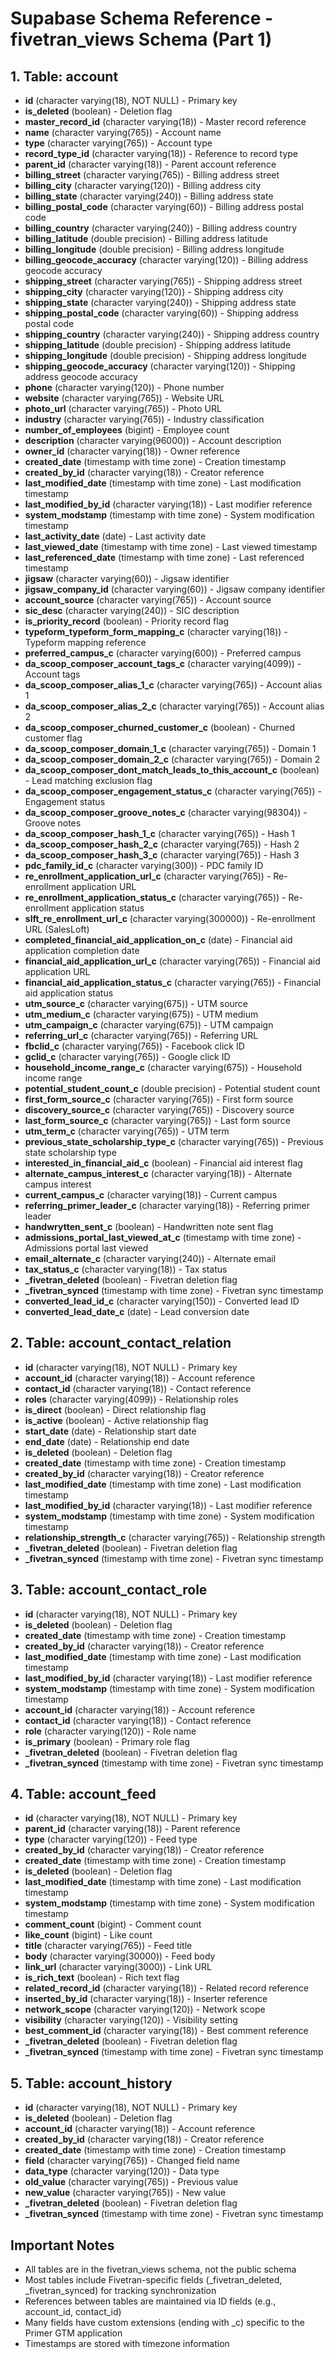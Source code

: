# Supabase Schema Reference - fivetran_views Schema (Part 1)

## 1. Table: account
- **id** (character varying(18), NOT NULL) - Primary key
- **is_deleted** (boolean) - Deletion flag
- **master_record_id** (character varying(18)) - Master record reference
- **name** (character varying(765)) - Account name
- **type** (character varying(765)) - Account type
- **record_type_id** (character varying(18)) - Reference to record type
- **parent_id** (character varying(18)) - Parent account reference
- **billing_street** (character varying(765)) - Billing address street
- **billing_city** (character varying(120)) - Billing address city
- **billing_state** (character varying(240)) - Billing address state
- **billing_postal_code** (character varying(60)) - Billing address postal code
- **billing_country** (character varying(240)) - Billing address country
- **billing_latitude** (double precision) - Billing address latitude
- **billing_longitude** (double precision) - Billing address longitude
- **billing_geocode_accuracy** (character varying(120)) - Billing address geocode accuracy
- **shipping_street** (character varying(765)) - Shipping address street
- **shipping_city** (character varying(120)) - Shipping address city
- **shipping_state** (character varying(240)) - Shipping address state
- **shipping_postal_code** (character varying(60)) - Shipping address postal code
- **shipping_country** (character varying(240)) - Shipping address country
- **shipping_latitude** (double precision) - Shipping address latitude
- **shipping_longitude** (double precision) - Shipping address longitude
- **shipping_geocode_accuracy** (character varying(120)) - Shipping address geocode accuracy
- **phone** (character varying(120)) - Phone number
- **website** (character varying(765)) - Website URL
- **photo_url** (character varying(765)) - Photo URL
- **industry** (character varying(765)) - Industry classification
- **number_of_employees** (bigint) - Employee count
- **description** (character varying(96000)) - Account description
- **owner_id** (character varying(18)) - Owner reference
- **created_date** (timestamp with time zone) - Creation timestamp
- **created_by_id** (character varying(18)) - Creator reference
- **last_modified_date** (timestamp with time zone) - Last modification timestamp
- **last_modified_by_id** (character varying(18)) - Last modifier reference
- **system_modstamp** (timestamp with time zone) - System modification timestamp
- **last_activity_date** (date) - Last activity date
- **last_viewed_date** (timestamp with time zone) - Last viewed timestamp
- **last_referenced_date** (timestamp with time zone) - Last referenced timestamp
- **jigsaw** (character varying(60)) - Jigsaw identifier
- **jigsaw_company_id** (character varying(60)) - Jigsaw company identifier
- **account_source** (character varying(765)) - Account source
- **sic_desc** (character varying(240)) - SIC description
- **is_priority_record** (boolean) - Priority record flag
- **typeform_typeform_form_mapping_c** (character varying(18)) - Typeform mapping reference
- **preferred_campus_c** (character varying(600)) - Preferred campus
- **da_scoop_composer_account_tags_c** (character varying(4099)) - Account tags
- **da_scoop_composer_alias_1_c** (character varying(765)) - Account alias 1
- **da_scoop_composer_alias_2_c** (character varying(765)) - Account alias 2
- **da_scoop_composer_churned_customer_c** (boolean) - Churned customer flag
- **da_scoop_composer_domain_1_c** (character varying(765)) - Domain 1
- **da_scoop_composer_domain_2_c** (character varying(765)) - Domain 2
- **da_scoop_composer_dont_match_leads_to_this_account_c** (boolean) - Lead matching exclusion flag
- **da_scoop_composer_engagement_status_c** (character varying(765)) - Engagement status
- **da_scoop_composer_groove_notes_c** (character varying(98304)) - Groove notes
- **da_scoop_composer_hash_1_c** (character varying(765)) - Hash 1
- **da_scoop_composer_hash_2_c** (character varying(765)) - Hash 2
- **da_scoop_composer_hash_3_c** (character varying(765)) - Hash 3
- **pdc_family_id_c** (character varying(300)) - PDC family ID
- **re_enrollment_application_url_c** (character varying(765)) - Re-enrollment application URL
- **re_enrollment_application_status_c** (character varying(765)) - Re-enrollment application status
- **slft_re_enrollment_url_c** (character varying(300000)) - Re-enrollment URL (SalesLoft)
- **completed_financial_aid_application_on_c** (date) - Financial aid application completion date
- **financial_aid_application_url_c** (character varying(765)) - Financial aid application URL
- **financial_aid_application_status_c** (character varying(765)) - Financial aid application status
- **utm_source_c** (character varying(675)) - UTM source
- **utm_medium_c** (character varying(675)) - UTM medium
- **utm_campaign_c** (character varying(675)) - UTM campaign
- **referring_url_c** (character varying(765)) - Referring URL
- **fbclid_c** (character varying(765)) - Facebook click ID
- **gclid_c** (character varying(765)) - Google click ID
- **household_income_range_c** (character varying(675)) - Household income range
- **potential_student_count_c** (double precision) - Potential student count
- **first_form_source_c** (character varying(765)) - First form source
- **discovery_source_c** (character varying(765)) - Discovery source
- **last_form_source_c** (character varying(765)) - Last form source
- **utm_term_c** (character varying(765)) - UTM term
- **previous_state_scholarship_type_c** (character varying(765)) - Previous state scholarship type
- **interested_in_financial_aid_c** (boolean) - Financial aid interest flag
- **alternate_campus_interest_c** (character varying(18)) - Alternate campus interest
- **current_campus_c** (character varying(18)) - Current campus
- **referring_primer_leader_c** (character varying(18)) - Referring primer leader
- **handwrytten_sent_c** (boolean) - Handwritten note sent flag
- **admissions_portal_last_viewed_at_c** (timestamp with time zone) - Admissions portal last viewed
- **email_alternate_c** (character varying(240)) - Alternate email
- **tax_status_c** (character varying(18)) - Tax status
- **_fivetran_deleted** (boolean) - Fivetran deletion flag
- **_fivetran_synced** (timestamp with time zone) - Fivetran sync timestamp
- **converted_lead_id_c** (character varying(150)) - Converted lead ID
- **converted_lead_date_c** (date) - Lead conversion date

## 2. Table: account_contact_relation
- **id** (character varying(18), NOT NULL) - Primary key
- **account_id** (character varying(18)) - Account reference
- **contact_id** (character varying(18)) - Contact reference
- **roles** (character varying(4099)) - Relationship roles
- **is_direct** (boolean) - Direct relationship flag
- **is_active** (boolean) - Active relationship flag
- **start_date** (date) - Relationship start date
- **end_date** (date) - Relationship end date
- **is_deleted** (boolean) - Deletion flag
- **created_date** (timestamp with time zone) - Creation timestamp
- **created_by_id** (character varying(18)) - Creator reference
- **last_modified_date** (timestamp with time zone) - Last modification timestamp
- **last_modified_by_id** (character varying(18)) - Last modifier reference
- **system_modstamp** (timestamp with time zone) - System modification timestamp
- **relationship_strength_c** (character varying(765)) - Relationship strength
- **_fivetran_deleted** (boolean) - Fivetran deletion flag
- **_fivetran_synced** (timestamp with time zone) - Fivetran sync timestamp

## 3. Table: account_contact_role
- **id** (character varying(18), NOT NULL) - Primary key
- **is_deleted** (boolean) - Deletion flag
- **created_date** (timestamp with time zone) - Creation timestamp
- **created_by_id** (character varying(18)) - Creator reference
- **last_modified_date** (timestamp with time zone) - Last modification timestamp
- **last_modified_by_id** (character varying(18)) - Last modifier reference
- **system_modstamp** (timestamp with time zone) - System modification timestamp
- **account_id** (character varying(18)) - Account reference
- **contact_id** (character varying(18)) - Contact reference
- **role** (character varying(120)) - Role name
- **is_primary** (boolean) - Primary role flag
- **_fivetran_deleted** (boolean) - Fivetran deletion flag
- **_fivetran_synced** (timestamp with time zone) - Fivetran sync timestamp

## 4. Table: account_feed
- **id** (character varying(18), NOT NULL) - Primary key
- **parent_id** (character varying(18)) - Parent reference
- **type** (character varying(120)) - Feed type
- **created_by_id** (character varying(18)) - Creator reference
- **created_date** (timestamp with time zone) - Creation timestamp
- **is_deleted** (boolean) - Deletion flag
- **last_modified_date** (timestamp with time zone) - Last modification timestamp
- **system_modstamp** (timestamp with time zone) - System modification timestamp
- **comment_count** (bigint) - Comment count
- **like_count** (bigint) - Like count
- **title** (character varying(765)) - Feed title
- **body** (character varying(30000)) - Feed body
- **link_url** (character varying(3000)) - Link URL
- **is_rich_text** (boolean) - Rich text flag
- **related_record_id** (character varying(18)) - Related record reference
- **inserted_by_id** (character varying(18)) - Inserter reference
- **network_scope** (character varying(120)) - Network scope
- **visibility** (character varying(120)) - Visibility setting
- **best_comment_id** (character varying(18)) - Best comment reference
- **_fivetran_deleted** (boolean) - Fivetran deletion flag
- **_fivetran_synced** (timestamp with time zone) - Fivetran sync timestamp

## 5. Table: account_history
- **id** (character varying(18), NOT NULL) - Primary key
- **is_deleted** (boolean) - Deletion flag
- **account_id** (character varying(18)) - Account reference
- **created_by_id** (character varying(18)) - Creator reference
- **created_date** (timestamp with time zone) - Creation timestamp
- **field** (character varying(765)) - Changed field name
- **data_type** (character varying(120)) - Data type
- **old_value** (character varying(765)) - Previous value
- **new_value** (character varying(765)) - New value
- **_fivetran_deleted** (boolean) - Fivetran deletion flag
- **_fivetran_synced** (timestamp with time zone) - Fivetran sync timestamp

## Important Notes
- All tables are in the fivetran_views schema, not the public schema
- Most tables include Fivetran-specific fields (_fivetran_deleted, _fivetran_synced) for tracking synchronization
- References between tables are maintained via ID fields (e.g., account_id, contact_id)
- Many fields have custom extensions (ending with _c) specific to the Primer GTM application
- Timestamps are stored with timezone information
